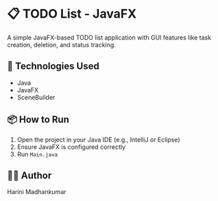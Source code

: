 # 📋 TODO List - JavaFX

A simple JavaFX-based TODO list application with GUI features like task creation, deletion, and status tracking.

## 🔧 Technologies Used
- Java
- JavaFX
- SceneBuilder

## 📦 How to Run
1. Open the project in your Java IDE (e.g., IntelliJ or Eclipse)
2. Ensure JavaFX is configured correctly
3. Run `Main.java`

## 👨‍💻 Author
Harini Madhankumar
